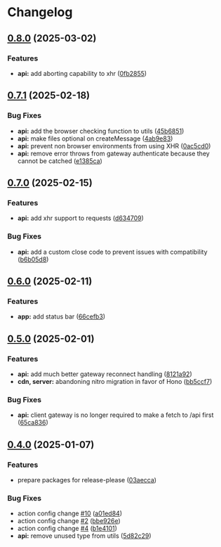 # Changelog

## [0.8.0](https://github.com/WerdoxDev/Huginn/compare/api@v0.7.1...api@v0.8.0) (2025-03-02)


### Features

* **api:** add aborting capability to xhr ([0fb2855](https://github.com/WerdoxDev/Huginn/commit/0fb2855a64e14383a70b5c1e63df66ba2179f4f0))

## [0.7.1](https://github.com/WerdoxDev/Huginn/compare/api@v0.7.0...api@v0.7.1) (2025-02-18)


### Bug Fixes

* **api:** add the browser checking function to utils ([45b6851](https://github.com/WerdoxDev/Huginn/commit/45b6851743e4ca6e2ae32a689b139f3d9af70bbe))
* **api:** make files optional on createMessage ([4ab9e83](https://github.com/WerdoxDev/Huginn/commit/4ab9e839b113a9807a9adc72327ae2e765c9a8d6))
* **api:** prevent non browser environments from using XHR ([0ac5cd0](https://github.com/WerdoxDev/Huginn/commit/0ac5cd03a0e8501fe43ef0cf57272bbaff9b0b73))
* **api:** remove error throws from gateway authenticate because they cannot be catched ([e1385ca](https://github.com/WerdoxDev/Huginn/commit/e1385ca7592ebb831b5c5fbf286523f954a238e7))

## [0.7.0](https://github.com/WerdoxDev/Huginn/compare/api@v0.6.0...api@v0.7.0) (2025-02-15)


### Features

* **api:** add xhr support to requests ([d634709](https://github.com/WerdoxDev/Huginn/commit/d634709fc6afbd7df0966373441c2d505c6ed627))


### Bug Fixes

* **api:** add a custom close code to prevent issues with compatibility ([b6b05d8](https://github.com/WerdoxDev/Huginn/commit/b6b05d8f60de8b3e50cd0c9042a3ac60fc9cd23c))

## [0.6.0](https://github.com/WerdoxDev/Huginn/compare/api@v0.5.0...api@v0.6.0) (2025-02-11)


### Features

* **app:** add status bar ([66cefb3](https://github.com/WerdoxDev/Huginn/commit/66cefb38090e10e3c4c6d556ba178a075a645d64))

## [0.5.0](https://github.com/WerdoxDev/Huginn/compare/api@v0.4.0...api@v0.5.0) (2025-02-01)


### Features

* **api:** add much better gateway reconnect handling ([8121a92](https://github.com/WerdoxDev/Huginn/commit/8121a92005a5ad73dc7e2e6c3d82369603af34e4))
* **cdn, server:** abandoning nitro migration in favor of Hono ([bb5ccf7](https://github.com/WerdoxDev/Huginn/commit/bb5ccf73fac4e61c0dfb6750a71e48f81f8baa7d))


### Bug Fixes

* **api:** client gateway is no longer required to make a fetch to /api first ([65ca836](https://github.com/WerdoxDev/Huginn/commit/65ca8368472e75f8a7cbd2f228615d2c6f264d22))

## [0.4.0](https://github.com/WerdoxDev/Huginn/compare/api-v0.3.0...api@v0.4.0) (2025-01-07)


### Features

* prepare packages for release-please ([03aecca](https://github.com/WerdoxDev/Huginn/commit/03aeccaf204a18a4b0f4764689623806f3d7b1fd))


### Bug Fixes

* action config change [#10](https://github.com/WerdoxDev/Huginn/issues/10) ([a01ed84](https://github.com/WerdoxDev/Huginn/commit/a01ed84645f931bd09fd2351df72c089547ddd9d))
* action config change [#2](https://github.com/WerdoxDev/Huginn/issues/2) ([bbe926e](https://github.com/WerdoxDev/Huginn/commit/bbe926e2b8a68a3a876f1b5422111c5ff0d3c93d))
* action config change [#4](https://github.com/WerdoxDev/Huginn/issues/4) ([b1e4101](https://github.com/WerdoxDev/Huginn/commit/b1e4101f5d89d4f3c8997152163e53b3a59cc072))
* **api:** remove unused type from utils ([5d82c29](https://github.com/WerdoxDev/Huginn/commit/5d82c294f0c30e9603b4abcc6a29ab4a6e00e43d))
